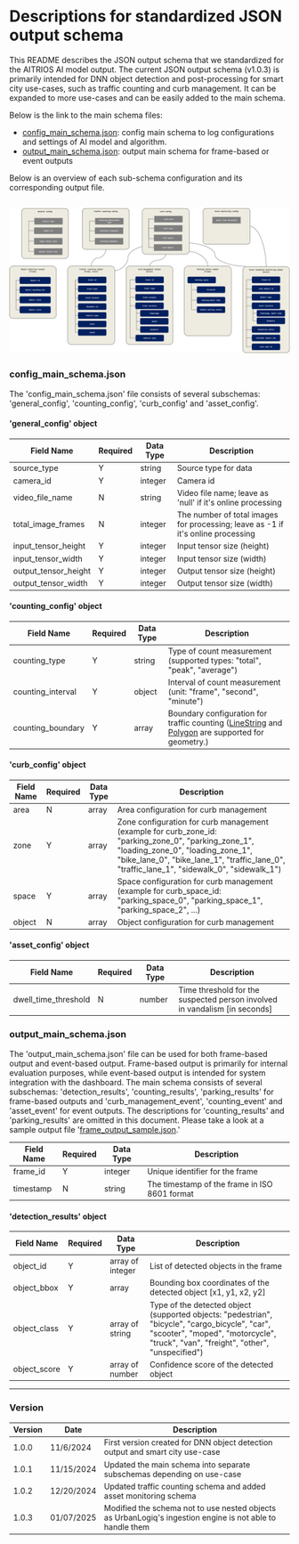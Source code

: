 # Descriptions for standardized JSON output schema

This README describes the JSON output schema that we standardized for the AITRIOS AI model output. The current JSON output schema (v1.0.3) is primarily intended for DNN object detection and post-processing for smart city use-cases, such as traffic counting and curb management. It can be expanded to more use-cases and can be easily added to the main schema. 

Below is the link to the main schema files:
- [config_main_schema.json](https://github.com/smart-camera-engagement/eval-ai-models/blob/v1.0.3/schema/config_main_schema.json): config main schema to log configurations and settings of AI model and algorithm.
- [output_main_schema.json](https://github.com/smart-camera-engagement/eval-ai-models/blob/v1.0.3/schema/output_main_schema.json): output main schema for frame-based or event outputs

Below is an overview of each sub-schema configuration and its corresponding output file.

![schema](v1.0.3.png)
----

### config_main_schema.json
The 'config_main_schema.json' file consists of several subschemas: 'general_config', 'counting_config', 'curb_config' and 'asset_config'.

#### 'general_config' object
| Field Name            | Required  | Data Type | Description |
|-----------------------|-----------|-----------|-------------|
| source_type           |   Y       | string    | Source type for data |
| camera_id             |   Y       | integer   | Camera id |
| video_file_name       |   N       | string    | Video file name; leave as 'null' if it's online processing |
| total_image_frames    |   N       | integer   | The number of total images for processing; leave as -1 if it's online processing |
| input_tensor_height   |   Y       | integer   | Input tensor size (height) |
| input_tensor_width    |   Y       | integer   | Input tensor size (width) |
| output_tensor_height  |   Y       | integer   | Output tensor size (height) |
| output_tensor_width   |   Y       | integer   | Output tensor size (width) |

#### 'counting_config' object
| Field Name            | Required  | Data Type | Description |
|-----------------------|-----------|-----------|-------------|
| counting_type   |   Y       | string   | Type of count measurement (supported types: "total", "peak", "average") |
| counting_interval   |   Y       | object   | Interval of count measurement (unit: "frame", "second", "minute") |
| counting_boundary   |   Y       | array   | Boundary configuration for traffic counting ([LineString](https://datatracker.ietf.org/doc/html/rfc7946#appendix-A.2) and [Polygon](https://datatracker.ietf.org/doc/html/rfc7946#appendix-A.3) are supported for geometry.)|

#### 'curb_config' object
| Field Name            | Required  | Data Type | Description |
|-----------------------|-----------|-----------|-------------|
| area   |   N       | array   | Area configuration for curb management |
| zone   |   Y       | array   | Zone configuration for curb management (example for curb_zone_id: "parking_zone_0", "parking_zone_1", "loading_zone_0", "loading_zone_1", "bike_lane_0", "bike_lane_1", "traffic_lane_0", "traffic_lane_1", "sidewalk_0", "sidewalk_1") |
| space   |   Y       | array   | Space configuration for curb management (example for curb_space_id: "parking_space_0", "parking_space_1", "parking_space_2", ...) |
| object   |   N       | array   | Object configuration for curb management |

#### 'asset_config' object
| Field Name            | Required  | Data Type | Description |
|-----------------------|-----------|-----------|-------------|
| dwell_time_threshold   |   N       | number   | Time threshold for the suspected person involved in vandalism [in seconds] |

### output_main_schema.json
The 'output_main_schema.json' file can be used for both frame-based output and event-based output. Frame-based output is primarily for internal evaluation purposes, while event-based output is intended for system integration with the dashboard. The main schema consists of several subschemas: 'detection_results', 'counting_results', 'parking_results' for frame-based outputs and 'curb_management_event', 'counting_event' and 'asset_event' for event outputs. The descriptions for 'counting_results' and 'parking_results' are omitted in this document. Please take a look at a sample output file '[frame_output_sample.json](https://github.com/smart-camera-engagement/eval-ai-models/blob/v1.0.3/sample/frame_output_sample.json).'

| Field Name | Required  | Data Type | Description |
|------------|-----------|-----------|-------------|
| frame_id  |   Y       | integer    | Unique identifier for the frame |
| timestamp  |   N       | string    | The timestamp of the frame in ISO 8601 format |

#### 'detection_results' object
| Field Name | Required  | Data Type | Description |
|------------|-----------|-----------|-------------|
| object_id   |   Y       | array of integer   | List of detected objects in the frame |
| object_bbox    |   Y       | array     | Bounding box coordinates of the detected object [x1, y1, x2, y2] |
| object_class  |   Y       | array of string    | Type of the detected object (supported objects: "pedestrian", "bicycle", "cargo_bicycle", "car", "scooter", "moped", "motorcycle", "truck", "van", "freight", "other", "unspecified")|
| object_score       |   Y       | array of number    | Confidence score of the detected object |

----
### Version
|   Version  |   Date    | Description |
|------------|-----------|-------------|
| 1.0.0      | 11/6/2024 | First version created for DNN object detection output and smart city use-case |
| 1.0.1      | 11/15/2024 | Updated the main schema into separate subschemas depending on use-case |
| 1.0.2      | 12/20/2024 | Updated traffic counting schema and added asset monitoring schema |
| 1.0.3      | 01/07/2025 | Modified the schema not to use nested objects as UrbanLogiq's ingestion engine is not able to handle them |